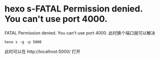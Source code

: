 # hexo s-FATAL Permission denied. You can't use port 4000.
FATAL Permission denied. You can't use port 4000.
此时换个端口就可以解决
```shell
hexo s -g -p 5000
```
此时可以在 http://localhost:5000/ 打开
